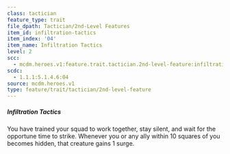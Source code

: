 ```yaml
---
class: tactician
feature_type: trait
file_dpath: Tactician/2nd-Level Features
item_id: infiltration-tactics
item_index: '04'
item_name: Infiltration Tactics
level: 2
scc:
  - mcdm.heroes.v1:feature.trait.tactician.2nd-level-feature:infiltration-tactics
scdc:
  - 1.1.1:5.1.4.6:04
source: mcdm.heroes.v1
type: feature/trait/tactician/2nd-level-feature
---
```


##### Infiltration Tactics

You have trained your squad to work together, stay silent, and wait for the opportune time to strike. Whenever you or any ally within 10 squares of you becomes hidden, that creature gains 1 surge.
